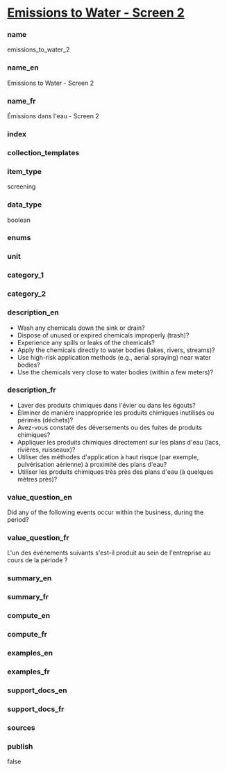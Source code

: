 
# [Emissions to Water - Screen 2](#emissions_to_water_2)

### name

emissions_to_water_2

### name_en

Emissions to Water - Screen 2

### name_fr

Émissions dans l'eau - Screen 2

### index


### collection_templates


### item_type

screening

### data_type

boolean

### enums


### unit


### category_1


### category_2


### description_en

- Wash any chemicals down the sink or drain?
- Dispose of unused or expired chemicals improperly (trash)?
- Experience any spills or leaks of the chemicals?
- Apply the chemicals directly to water bodies (lakes, rivers, streams)?
- Use high-risk application methods (e.g., aerial spraying) near water bodies?
- Use the chemicals very close to water bodies (within a few meters)?

### description_fr

- Laver des produits chimiques dans l'évier ou dans les égouts?
- Éliminer de manière inappropriée les produits chimiques inutilisés ou périmés (déchets)?
- Avez-vous constaté des déversements ou des fuites de produits chimiques?
- Appliquer les produits chimiques directement sur les plans d'eau (lacs, rivières, ruisseaux)?
- Utiliser des méthodes d'application à haut risque (par exemple, pulvérisation aérienne) à proximité des plans d'eau?
- Utiliser les produits chimiques très près des plans d'eau (à quelques mètres près)?

### value_question_en

Did any of the following events occur within the business, during the period? 

### value_question_fr

L'un des événements suivants s'est-il produit au sein de l'entreprise au cours de la période ?

### summary_en


### summary_fr


### compute_en


### compute_fr


### examples_en


### examples_fr


### support_docs_en


### support_docs_fr


### sources


### publish

false
